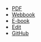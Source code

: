 * [PDF](https://github.com/procip/publichealthstrategie/raw/main/pdf/book.pdf)  
* [Webbook](https://vivliostyle.vercel.app/#src=https://raw.githubusercontent.com/procip/publichealthstrategie/main/epub/EPUB/document.opf&bookMode=true)
* [E-book](https://github.com/procip/publichealthstrategie/blob/main/book.epub?raw=true)
* [Edit](https://write.healthsprints.org/)
* [GitHub](https://github.com/procip/publichealthstrategie)

<!--

* Language

  * [English](/)
  * [Portuguese](report/translation.md)
  * [Spanish](report/translation.md)
  * [Italian](report/translation.md)

 -->
